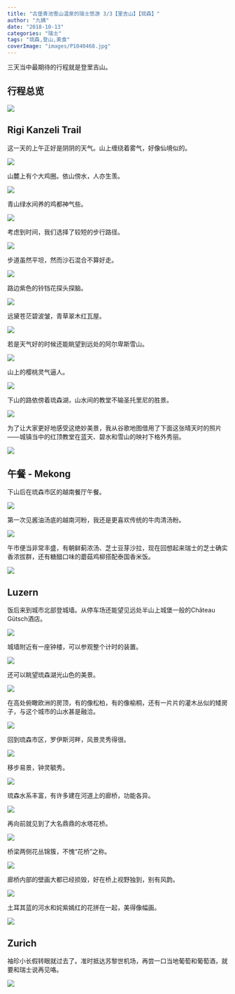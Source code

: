 ```yaml
---
title: "古堡青池雪山温泉的瑞士悠游 3/3【里吉山】【琉森】"
author: "九姨"
date: "2018-10-13"
categories: "瑞士"
tags: "琉森,登山,美食"
coverImage: "images/P1040468.jpg"
---
```


三天当中最期待的行程就是登里吉山。

## 行程总览

![](images/Screen-Shot-2018-09-09-at-21.24.18.png)

## Rigi Kanzeli Trail

这一天的上午正好是阴阴的天气。山上缠绕着雾气，好像仙境似的。

![](images/P1040306.jpg)

山麓上有个大鸡圈。依山傍水，人亦生羡。

![](images/20180723_110339.jpg)

青山绿水间养的鸡都神气些。

![](images/20180723_113316.jpg)

考虑到时间，我们选择了较短的步行路径。

![](images/20180723_103224.jpg)

步道虽然平坦，然而沙石混合不算好走。

![](images/20180723_104746-e1536430570182.jpg)

路边紫色的铃铛花探头探脑。

![](images/20180723_115257-e1536430670718.jpg)

远黛苍茫碧波皱，青草翠木红瓦屋。

![](images/20180723_103756.jpg)

若是天气好的时候还能眺望到远处的阿尔卑斯雪山。

![](images/20180723_104249.jpg)

山上的樱桃灵气逼人。

![](images/20180723_112837-e1536430630920.jpg)

下山的路依傍着琉森湖，山水间的教堂不输圣托里尼的胜景。

![](images/P1040393.jpg)

为了让大家更好地感受这绝妙美景，我从谷歌地图借用了下面这张晴天时的照片——城镇当中的红顶教堂在蓝天、碧水和雪山的映衬下格外秀丽。

![](images/Screen-Shot-2018-07-28-at-13.27.39.png)

## 午餐 - Mekong

下山后在琉森市区的越南餐厅午餐。

![](images/20180723_132556.jpg)

第一次见酱油汤底的越南河粉，我还是更喜欢传统的牛肉清汤粉。

![](images/20180723_132657.jpg)

午市便当非常丰盛，有朝鲜蓟浓汤、芝士豆芽沙拉，现在回想起来瑞士的芝士确实香浓拔群，还有糖醋口味的蘑菇鸡柳搭配泰国香米饭。

![](images/20180723_132652.jpg)

## Luzern

饭后来到城市北部登城墙。从停车场还能望见远处半山上城堡一般的Château Gütsch酒店。

![](images/20180723_142154.jpg)

城墙附近有一座钟楼，可以参观整个计时的装置。

![](images/P1040421.jpg)

还可以眺望琉森湖光山色的美景。

![](images/20180723_145521.jpg)

在高处俯瞰欧洲的房顶，有的像松柏，有的像榆桐，还有一片片的灌木丛似的矮房子，与这个城市的山水甚是融洽。

![](images/20180723_145047.jpg)

回到琉森市区，罗伊斯河畔，风景灵秀得很。

![](images/P1040451.jpg)

移步易景，钟灵毓秀。

![](images/P1040448.jpg)

琉森水系丰富，有许多建在河道上的廊桥，功能各异。

![](images/P1040430.jpg)

再向前就见到了大名鼎鼎的水塔花桥。

![](images/P1040453.jpg)

桥梁两侧花丛锦簇，不愧“花桥”之称。

![](images/P1040465.jpg)

廊桥内部的壁画大都已经损毁，好在桥上视野独到，别有风韵。

![](images/P1040482.jpg)

土耳其蓝的河水和姹紫嫣红的花拼在一起，美得像幅画。

![](images/P1040470.jpg)

## Zurich

袖珍小长假转眼就过去了。准时抵达苏黎世机场，再尝一口当地葡萄和葡萄酒，就要和瑞士说再见咯。

![](images/IMG_20180723_191718.jpg)
